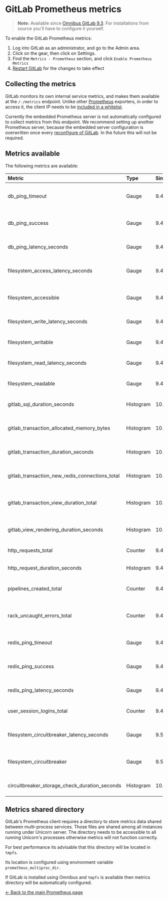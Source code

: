 # GitLab Prometheus metrics

>**Note:**
Available since [Omnibus GitLab 9.3][29118]. For
installations from source you'll have to configure it yourself.

To enable the GitLab Prometheus metrics:

1. Log into GitLab as an administrator, and go to the Admin area.
1. Click on the gear, then click on Settings.
1. Find the `Metrics - Prometheus` section, and click `Enable Prometheus Metrics`
1. [Restart GitLab][restart] for the changes to take effect

## Collecting the metrics

GitLab monitors its own internal service metrics, and makes them available at the
`/-/metrics` endpoint. Unlike other [Prometheus] exporters, in order to access
it, the client IP needs to be [included in a whitelist][whitelist].

Currently the embedded Prometheus server is not automatically configured to
collect metrics from this endpoint. We recommend setting up another Prometheus
server, because the embedded server configuration is overwritten once every
[reconfigure of GitLab][reconfigure]. In the future this will not be required.

## Metrics available

The following metrics are available:

| Metric                                          | Type      | Since | Description |
|:----------------------------------------------- |:--------- |:----- |:----------- |
| db_ping_timeout                                 | Gauge     | 9.4   | Whether or not the last database ping timed out |
| db_ping_success                                 | Gauge     | 9.4   | Whether or not the last database ping succeeded |
| db_ping_latency_seconds                         | Gauge     | 9.4   | Round trip time of the database ping |
| filesystem_access_latency_seconds               | Gauge     | 9.4   | Latency in accessing a specific filesystem |
| filesystem_accessible                           | Gauge     | 9.4   | Whether or not a specific filesystem is accessible |
| filesystem_write_latency_seconds                | Gauge     | 9.4   | Write latency of a specific filesystem |
| filesystem_writable                             | Gauge     | 9.4   | Whether or not the filesystem is writable |
| filesystem_read_latency_seconds                 | Gauge     | 9.4   | Read latency of a specific filesystem |
| filesystem_readable                             | Gauge     | 9.4   | Whether or not the filesystem is readable |
| gitlab_sql_duration_seconds                     | Histogram | 10.3  | Rails SQL requests by controler/action |
| gitlab_transaction_allocated_memory_bytes       | Histogram | 10.3  | Rails memory allocations for requests by controler/action |
| gitlab_transaction_duration_seconds             | Histogram | 10.3  | Rails requests duration by controler/action |
| gitlab_transaction_new_redis_connections_total  | Histogram | 10.3  | Rails request redis connections by controler/action |
| gitlab_transaction_view_duration_total          | Histogram | 10.3  | Rails request view duration by controler/action |
| gitlab_view_rendering_duration_seconds          | Histogram | 10.3  | Rails request view rendering duration by controler/action |
| http_requests_total                             | Counter   | 9.4   | Rack request count |
| http_request_duration_seconds                   | Histogram | 9.4   | HTTP response time from rack middleware |
| pipelines_created_total                         | Counter   | 9.4   | Counter of pipelines created |
| rack_uncaught_errors_total                      | Counter   | 9.4   | Rack connections handling uncaught errors count |
| redis_ping_timeout                              | Gauge     | 9.4   | Whether or not the last redis ping timed out |
| redis_ping_success                              | Gauge     | 9.4   | Whether or not the last redis ping succeeded |
| redis_ping_latency_seconds                      | Gauge     | 9.4   | Round trip time of the redis ping |
| user_session_logins_total                       | Counter   | 9.4   | Counter of how many users have logged in |
| filesystem_circuitbreaker_latency_seconds       | Gauge     | 9.5   | Time spent validating if a storage is accessible |
| filesystem_circuitbreaker                       | Gauge     | 9.5   | Whether or not the circuit for a certain shard is broken or not |
| circuitbreaker_storage_check_duration_seconds   | Histogram | 10.3  | Time a single storage probe took |

## Metrics shared directory

GitLab's Prometheus client requires a directory to store metrics data shared between multi-process services.
Those files are shared among all instances running under Unicorn server.
The directory needs to be accessible to all running Unicorn's processes otherwise
metrics will not function correctly.

For best performance its advisable that this directory will be located in `tmpfs`.

Its location is configured using environment variable `prometheus_multiproc_dir`.

If GitLab is installed using Omnibus and `tmpfs` is available then metrics
directory will be automatically configured.

[← Back to the main Prometheus page](index.md)

[29118]: https://gitlab.com/gitlab-org/gitlab-ce/issues/29118
[Prometheus]: https://prometheus.io
[restart]: ../../restart_gitlab.md#omnibus-gitlab-restart
[whitelist]: ../ip_whitelist.md
[reconfigure]: ../../restart_gitlab.md#omnibus-gitlab-reconfigure
